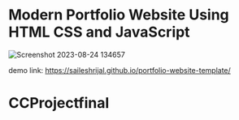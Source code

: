 # Modern Portfolio Website Using HTML CSS and JavaScript

![Screenshot 2023-08-24 134657](https://github.com/saileshrijal/Portfolio-Website-Template/assets/88402075/b3c9fab1-916d-4512-bae8-85893331ebed)

demo link: https://saileshrijal.github.io/portfolio-website-template/
# CCProjectfinal
